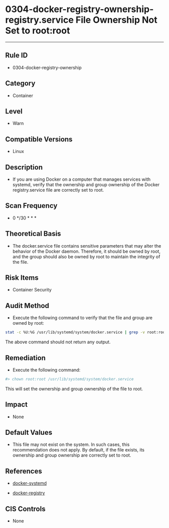 # 0304-docker-registry-ownership-registry.service File Ownership Not Set to root:root
---

## Rule ID

- 0304-docker-registry-ownership


## Category

- Container


## Level

- Warn


## Compatible Versions

- Linux


## Description

- If you are using Docker on a computer that manages services with systemd, verify that the ownership and group ownership of the Docker registry.service file are correctly set to root.


## Scan Frequency

- 0 */30 * * *


## Theoretical Basis

- The docker.service file contains sensitive parameters that may alter the behavior of the Docker daemon. Therefore, it should be owned by root, and the group should also be owned by root to maintain the integrity of the file.


## Risk Items

- Container Security


## Audit Method

- Execute the following command to verify that the file and group are owned by root:

```bash
stat -c %U:%G /usr/lib/systemd/system/docker.service | grep -v root:root
```
The above command should not return any output.


## Remediation

- Execute the following command:
```bash
#> chown root:root /usr/lib/systemd/system/docker.service
```
This will set the ownership and group ownership of the file to root.


## Impact

- None


## Default Values

- This file may not exist on the system. In such cases, this recommendation does not apply. By default, if the file exists, its ownership and group ownership are correctly set to root.


## References

- [docker-systemd](https://docs.docker.com/articles/systemd/)

- [docker-registry](https://github.com/docker/docker-registry)


## CIS Controls

- None